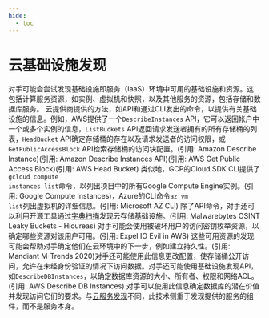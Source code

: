 ```yaml
---
hide:
  - toc
---
```


# 云基础设施发现

对手可能会尝试发现基础设施即服务（IaaS）环境中可用的基础设施和资源。这包括计算服务资源，如实例、虚拟机和快照，以及其他服务的资源，包括存储和数据库服务。  云提供商提供的方法，如API和通过CLI发出的命令，以提供有关基础设施的信息。例如，AWS提供了一个<code>DescribeInstances</code> API，它可以返回帐户中一个或多个实例的信息，<code>ListBuckets</code> API返回请求发送者拥有的所有存储桶的列表，<code>HeadBucket</code> API确定存储桶的存在以及请求发送者的访问权限，或<code>GetPublicAccessBlock</code> API检索存储桶的访问块配置。(引用: Amazon Describe Instance)(引用: Amazon Describe Instances API)(引用: AWS Get Public Access Block)(引用: AWS Head Bucket) 类似地，GCP的Cloud SDK CLI提供了<code>gcloud compute instances list</code>命令，以列出项目中的所有Google Compute Engine实例。(引用: Google Compute Instances)，Azure的CLI命令<code>az vm list</code>列出虚拟机的详细信息。(引用: Microsoft AZ CLI) 除了API命令，对手还可以利用开源工具通过[字典扫描](https://attack.mitre.org/techniques/T1595/003)发现云存储基础设施。(引用: Malwarebytes OSINT Leaky Buckets - Hioureas)  对手可能会使用被破坏用户的访问密钥枚举资源，以确定哪些资源对该用户可用。(引用: Expel IO Evil in AWS) 这些可用资源的发现可能会帮助对手确定他们在云环境中的下一步，例如建立持久性。(引用: Mandiant M-Trends 2020)对手还可能使用此信息更改配置，使存储桶公开访问，允许在未经身份验证的情况下访问数据。对手还可能使用基础设施发现API，如<code>DescribeDBInstances</code>，以确定数据库资源的大小、所有者、权限和网络ACL。(引用: AWS Describe DB Instances) 对手可以使用此信息确定数据库的潜在价值并发现访问它们的要求。与[云服务发现](https://attack.mitre.org/techniques/T1526)不同，此技术侧重于发现提供的服务的组件，而不是服务本身。
